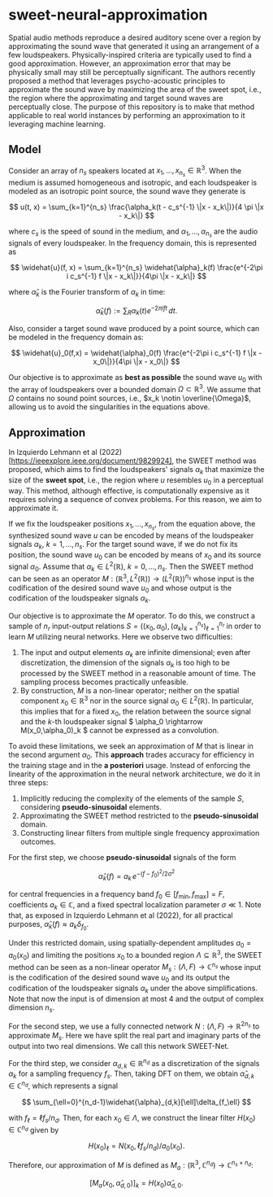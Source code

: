 # sweet-neural-approximation

Spatial audio methods reproduce a desired auditory scene over a region by approximating the sound wave that generated it using an arrangement of a few loudspeakers. Physically-inspired criteria are typically used to find a good approximation. However, an approximation error that may be physically small may still be perceptually significant. The authors recently proposed a method that leverages psycho-acoustic principles to approximate the sound wave by maximizing the area of the sweet spot, i.e., the region where the approximating and target sound waves are perceptually close. The purpose of this repository is to make that method applicable to real world instances by performing an approximation to it leveraging machine learning.

## Model

Consider an array of $n_s$ speakers located at $x_1, \ldots, x_{n_s} \in \mathbb{R}^3$. When the medium is assumed homogeneous and isotropic, and each loudspeaker is modeled as an isotropic point source, the sound wave they generate is

$$
u(t, x) = \sum_{k=1}^{n_s} \frac{\alpha_k(t - c_s^{-1} \|x - x_k\|)}{4 \pi \|x - x_k\|}
$$

where $c_s$ is the speed of sound in the medium, and $\alpha_1, \ldots, \alpha_{n_s}$ are the audio signals of every loudspeaker. In the frequency domain, this is represented as

$$
\widehat{u}(f, x) = \sum_{k=1}^{n_s} \widehat{\alpha}_k(f) \frac{e^{-2\pi i c_s^{-1} f \|x - x_k\|}}{4\pi \|x - x_k\|}
$$

where $\widehat{\alpha}_k$ is the Fourier transform of $\alpha_k$ in time:

$$
\widehat{\alpha}_k(f) := \sum_{R} \alpha_k(t) e^{-2\pi i f t}\, dt.
$$

Also, consider a target sound wave produced by a point source, which can be modeled in the frequency domain as:

$$
\widehat{u}_0(f,x) = \widehat{\alpha}_0(f) \frac{e^{-2\pi i c_s^{-1} f \|x - x_0\|}}{4\pi \|x - x_0\|}
$$

Our objective is to approximate as **best as possible** the sound wave $u_0$ with the array of loudspeakers over a bounded domain $\Omega \subset \mathbb{R}^3$. We assume that $\Omega$ contains no sound point sources, i.e., $x_k \notin \overline{\Omega}$, allowing us to avoid the singularities in the equations above.

## Approximation

In Izquierdo Lehmann et al (2022) [https://ieeexplore.ieee.org/document/9829924], the SWEET method was proposed, which aims to find the loudspeakers' signals $\alpha_k$ that maximize the size of the **sweet spot**, i.e., the region where $u$ resembles $u_0$ in a perceptual way. This method, although effective, is computationally expensive as it requires solving a sequence of convex problems. For this reason, we aim to approximate it.

If we fix the loudspeaker positions $x_1, \dots ,x_{n_s}$, from the equation above, the synthesized sound wave $u$ can be encoded by means of the loudspeaker signals $\alpha_k$, $k=1, \dots , n_s$. For the target sound wave, if we do not fix its position, the sound wave $u_0$ can be encoded by means of $x_0$ and its source signal $\alpha_0$. Assume that $\alpha_k \in L^2(\mathbb{R})$, $k=0, \dots , n_s$. Then the SWEET method can be seen as an operator $M: (\mathbb{R}^3, L^2(\mathbb{R})) \rightarrow (L^2(\mathbb{R}))^{n_s}$ whose input is the codification of the desired sound wave $u_0$ and whose output is the codification of the loudspeaker signals $\alpha_k$.

Our objective is to approximate the $M$ operator. To do this, we construct a sample of $n_r$ input-output relations $S = ((x_0,\alpha_0), (\alpha_k)_{k=1}^{n_s})_{\ell=1}^{n_r}$ in order to learn $M$ utilizing neural networks. Here we observe two difficulties: 

1. The input and output elements $\alpha_k$ are infinite dimensional; even after discretization, the dimension of the signals $\alpha_k$ is too high to be processed by the SWEET method in a reasonable amount of time. The sampling process becomes practically unfeasible.
2. By construction, $M$ is a non-linear operator; neither on the spatial component $x_0 \in \mathbb{R}^3$ nor in the source signal $\alpha_0 \in L^2(\mathbb{R})$. In particular, this implies that for a fixed $x_0$, the relation between the source signal and the $k$-th loudspeaker signal $ \alpha_0 \rightarrow M(x_0,\alpha_0)_k $ cannot be expressed as a convolution.

To avoid these limitations, we seek an approximation of $M$ that is linear in the second argument $\alpha_0$. This **approach** trades accuracy for efficiency in the training stage and in the **a posteriori** usage. Instead of enforcing the linearity of the approximation in the neural network architecture, we do it in three steps:

1. Implicitly reducing the complexity of the elements of the sample $S$, considering **pseudo-sinusoidal** elements.
2. Approximating the SWEET method restricted to the **pseudo-sinusoidal** domain.
3. Constructing linear filters from multiple single frequency approximation outcomes.

For the first step, we choose **pseudo-sinusoidal** signals of the form

$$
\widehat{\alpha}_k(f) = a_k\, e^{-(f - f_0)^2 / 2\sigma^2}
$$

for central frequencies in a frequency band $f_0 \in [f_{\text{min}}, f_{\text{max}}] = F$, coefficients $a_k \in \mathbb{C}$, and a fixed spectral localization parameter $\sigma \ll 1$. Note that, as exposed in Izquierdo Lehmann et al (2022), for all practical purposes, $\widehat{\alpha}_k(f) \approx a_k \delta_{f_0}$.

Under this restricted domain, using spatially-dependent amplitudes $a_0 = a_0(x_0)$ and limiting the positions $x_0$ to a bounded region $\Lambda \subseteq \mathbb{R}^3$, the SWEET method can be seen as a non-linear operator $M_s : (\Lambda,F) \rightarrow \mathbb{C}^{n_s}$ whose input is the codification of the desired sound wave $u_0$ and its output the codification of the loudspeaker signals $\alpha_k$ under the above simplifications. Note that now the input is of dimension at most 4 and the output of complex dimension $n_s$. 

For the second step, we use a fully connected network $N : (\Lambda,F) \rightarrow \mathbb{R}^{2n_s}$ to approximate $M_s$. Here we have split the real part and imaginary parts of the output into two real dimensions. We call this network SWEET-Net. 

For the third step, we consider $\alpha_{d,k} \in \mathbb{R}^{n_d}$ as a discretization of the signals $\alpha_k$ for a sampling frequency $f_s$. Then, taking DFT on them, we obtain $\widehat{\alpha}_{d,k} \in \mathbb{C}^{n_d}$, which represents a signal

$$
\sum_{\ell=0}^{n_d-1}\widehat{\alpha}_{d,k}[\ell]\delta_{f_\ell}
$$

with $f_\ell = \ell f_s / n_d$. Then, for each $x_0 \in \Lambda$, we construct the linear filter $H(x_0) \in \mathbb{C}^{n_d}$ given by

$$
H(x_0)_\ell = N(x_0, \ell f_s / n_d) / a_0(x_0).
$$

Therefore, our approximation of $M$ is defined as $M_a : (\mathbb{R}^3, \mathbb{C}^{n_d}) \rightarrow \mathbb{C}^{n_s \times n_d}$:

$$
[M_a(x_0, \widehat{\alpha}_{d,0})]_k = H(x_0) \widehat{\alpha}_{d,0}.
$$

